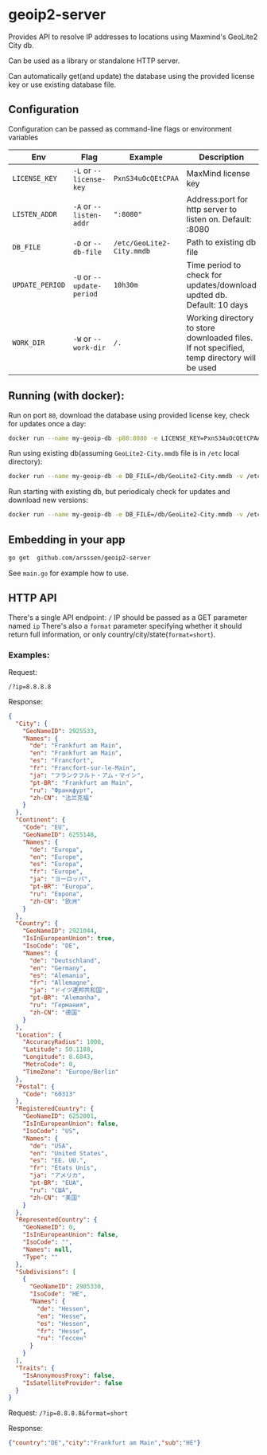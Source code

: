 # geoip2-server

Provides API to resolve IP addresses to locations using Maxmind's GeoLite2 City db.

Can be used as a library or standalone HTTP server.

Can automatically get(and update) the database using the provided license key or use existing database file.

## Configuration

Configuration can be passed as command-line flags or environment variables


| Env  	| Flag  	|   Example	|   Description	|
|---	|---	|---	|---	|
| `LICENSE_KEY`  	| `-L` or `--license-key`   	|  `PxnS34uOcQEtCPAA` 	| MaxMind license key  	|
| `LISTEN_ADDR`  	| `-A` or `--listen-addr`  	| `":8080"`   	| Address:port for http server to listen on. Default: :8080  	|   	|
| `DB_FILE`  	|  `-D` or `--db-file` 	| `/etc/GeoLite2-City.mmdb`  	| Path to existing db file  	|   	|
| `UPDATE_PERIOD`  	|  `-U` or `--update-period` 	| `10h30m`  	| Time period to check for updates/download updted db. Default: 10 days  	|   	|
| `WORK_DIR`  	|  `-W` or `--work-dir` 	| `/.`  	|  Working directory to store downloaded files. If not specified, temp directory will be used  	|   	|
 

## Running (with docker):


Run on port `80`, download the database using provided license key, check for updates once a day:

```bash
docker run --name my-geoip-db -p80:8080 -e LICENSE_KEY=PxnS34uOcQEtCPAA -e UPDATE_PERIOD=24h arsssen/geoip2-server:latest
```


Run using existing db(assuming `GeoLite2-City.mmdb` file is in `/etc` local directory):

```bash
docker run --name my-geoip-db -e DB_FILE=/db/GeoLite2-City.mmdb -v /etc:/db  arsssen/geoip2-server:latest
```



Run starting with existing db, but periodicaly check for updates and download new versions:

```bash
docker run --name my-geoip-db -e DB_FILE=/db/GeoLite2-City.mmdb -v /etc:/db -e LICENSE_KEY=PxnS34uOcQEtCPAA  arsssen/geoip2-server:latest
```

## Embedding in your app

```bash
go get  github.com/arsssen/geoip2-server
```

See `main.go` for example how to use.


## HTTP API

There's a single API endpoint: `/`
IP should be passed as a GET parameter named `ip`
There's also a `format` parameter specifying whether it should return full information, or only country/city/state(`format=short`).

### Examples:

Request:

`/?ip=8.8.8.8`

Response:
```json
{
  "City": {
    "GeoNameID": 2925533,
    "Names": {
      "de": "Frankfurt am Main",
      "en": "Frankfurt am Main",
      "es": "Francfort",
      "fr": "Francfort-sur-le-Main",
      "ja": "フランクフルト・アム・マイン",
      "pt-BR": "Frankfurt am Main",
      "ru": "Франкфурт",
      "zh-CN": "法兰克福"
    }
  },
  "Continent": {
    "Code": "EU",
    "GeoNameID": 6255148,
    "Names": {
      "de": "Europa",
      "en": "Europe",
      "es": "Europa",
      "fr": "Europe",
      "ja": "ヨーロッパ",
      "pt-BR": "Europa",
      "ru": "Европа",
      "zh-CN": "欧洲"
    }
  },
  "Country": {
    "GeoNameID": 2921044,
    "IsInEuropeanUnion": true,
    "IsoCode": "DE",
    "Names": {
      "de": "Deutschland",
      "en": "Germany",
      "es": "Alemania",
      "fr": "Allemagne",
      "ja": "ドイツ連邦共和国",
      "pt-BR": "Alemanha",
      "ru": "Германия",
      "zh-CN": "德国"
    }
  },
  "Location": {
    "AccuracyRadius": 1000,
    "Latitude": 50.1188,
    "Longitude": 8.6843,
    "MetroCode": 0,
    "TimeZone": "Europe/Berlin"
  },
  "Postal": {
    "Code": "60313"
  },
  "RegisteredCountry": {
    "GeoNameID": 6252001,
    "IsInEuropeanUnion": false,
    "IsoCode": "US",
    "Names": {
      "de": "USA",
      "en": "United States",
      "es": "EE. UU.",
      "fr": "États Unis",
      "ja": "アメリカ",
      "pt-BR": "EUA",
      "ru": "США",
      "zh-CN": "美国"
    }
  },
  "RepresentedCountry": {
    "GeoNameID": 0,
    "IsInEuropeanUnion": false,
    "IsoCode": "",
    "Names": null,
    "Type": ""
  },
  "Subdivisions": [
    {
      "GeoNameID": 2905330,
      "IsoCode": "HE",
      "Names": {
        "de": "Hessen",
        "en": "Hesse",
        "es": "Hessen",
        "fr": "Hesse",
        "ru": "Гессен"
      }
    }
  ],
  "Traits": {
    "IsAnonymousProxy": false,
    "IsSatelliteProvider": false
  }
}
```


Request:
`/?ip=8.8.8.8&format=short`

Response:
```json
{"country":"DE","city":"Frankfurt am Main","sub":"HE"}
```
